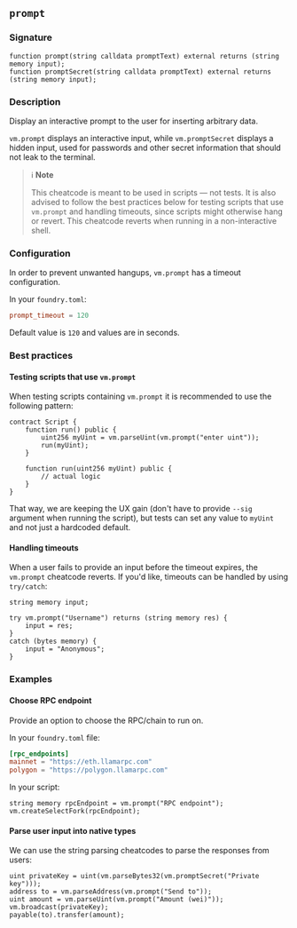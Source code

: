 ## `prompt`

### Signature

```solidity
function prompt(string calldata promptText) external returns (string memory input);
function promptSecret(string calldata promptText) external returns (string memory input);
```

### Description

Display an interactive prompt to the user for inserting arbitrary data.

`vm.prompt` displays an interactive input, while `vm.promptSecret` displays a
hidden input, used for passwords and other secret information that should not
leak to the terminal.

> ℹ️ **Note**
>
> This cheatcode is meant to be used in scripts ― not tests. It is also advised to
> follow the best practices below for testing scripts that use `vm.prompt` and
> handling timeouts, since scripts might otherwise hang or revert. This cheatcode
> reverts when running in a non-interactive shell.

### Configuration

In order to prevent unwanted hangups, `vm.prompt` has a timeout configuration.

In your `foundry.toml`:

```toml
prompt_timeout = 120
```

Default value is `120` and values are in seconds.

### Best practices

#### Testing scripts that use `vm.prompt`

When testing scripts containing `vm.prompt` it is recommended to use the
following pattern:

```solidity
contract Script {
    function run() public {
        uint256 myUint = vm.parseUint(vm.prompt("enter uint"));
        run(myUint);
    }

    function run(uint256 myUint) public {
        // actual logic
    }
}
```

That way, we are keeping the UX gain (don't have to provide `--sig` argument
when running the script), but tests can set any value to `myUint` and not just
a hardcoded default.

#### Handling timeouts

When a user fails to provide an input before the timeout expires, the
`vm.prompt` cheatcode reverts. If you'd like, timeouts can be handled by using
`try/catch`:

```solidity
string memory input;

try vm.prompt("Username") returns (string memory res) {
    input = res;
}
catch (bytes memory) {
    input = "Anonymous";
}
```

### Examples

#### Choose RPC endpoint

Provide an option to choose the RPC/chain to run on.

In your `foundry.toml` file:

```toml
[rpc_endpoints]
mainnet = "https://eth.llamarpc.com"
polygon = "https://polygon.llamarpc.com"
```

In your script:

```solidity
string memory rpcEndpoint = vm.prompt("RPC endpoint");
vm.createSelectFork(rpcEndpoint);
```

#### Parse user input into native types

We can use the string parsing cheatcodes to parse the responses from users:

```solidity
uint privateKey = uint(vm.parseBytes32(vm.promptSecret("Private key")));
address to = vm.parseAddress(vm.prompt("Send to"));
uint amount = vm.parseUint(vm.prompt("Amount (wei)"));
vm.broadcast(privateKey);
payable(to).transfer(amount);
```
